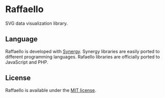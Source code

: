 # Raffaello
SVG data visualization library.

## Language
Raffaello is developed with [Synergy](https://www.zoclee.com/synergy). Synergy libraries are easily ported to different programming languages. Rafaello libraries are officially ported to JavaScript and PHP.

## License
Raffaello is available under the [MIT license](https://opensource.org/licenses/MIT).
